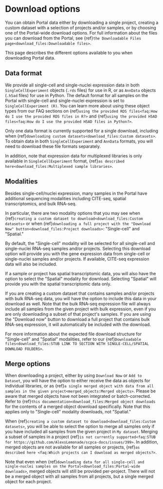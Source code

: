 # Download options

You can obtain Portal data either by downloading a single project, creating a custom dataset with a selection of projects and/or samples, or by choosing one of the Portal-wide download options.
For full information about the files you can download from the Portal, see {ref}`the Downloadable Files page<download_files:Downloadable files>`.

This page describes the different options available to you when downloading Portal data.

## Data format

We provide all single-cell and single-nuclei expression data in both `SingleCellExperiment` objects (`.rds` files) for use in R, or as `AnnData` objects (`.h5ad` files) for use in Python.
The default format for all samples on the Portal with single-cell and single-nuclei expression is set to `SingleCellExperiment (R)`.
You can learn more about using these object types from our FAQ sections on {ref}`using the provided RDS files<faq:How do I use the provided RDS files in R?>` and {ref}`using the provided H5AD files<faq:How do I use the provided H5AD files in Python?>`.

Only one data format is currently supported for a single download, including when {ref}`downloading custom datasets<download_files:Custom datasets>`.
To obtain data in both `SingleCellExperiment` and `AnnData` formats, you will need to download these file formats separately.

In addition, note that expression data for multiplexed libraries is only available in `SingleCellExperiment` format, {ref}`as described here<download_files:Multiplexed sample libraries>`.

## Modalities

Besides single-cell/nuclei expression, many samples in the Portal have additional sequencing modalities including CITE-seq, spatial transcriptomics, and bulk RNA-seq.

In particular, there are two modality options that you may see when {ref}`creating a custom dataset to download<download_files:Custom datasets>` or when {ref}`downloading a full project with the "Download Now" button<download_files:Project downloads>`: "Single-cell" and "Spatial."

By default, the "Single-cell" modality will be selected for all single-cell and single-nuclei RNA-seq samples and/or projects.
Selecting this download option will provide you with the gene expression data from single-cell or single-nuclei samples and/or projects.
If available, CITE-seq expression data will also be included.

If a sample or project has spatial transcriptomic data, you will also have the option to select the "Spatial" modality for download.
Selecting "Spatial" will provide you with the spatial transcriptomic data only.

If you are creating a custom dataset that contains samples and/or projects with bulk RNA-seq data, you will have the option to include this data in your download as well.
Note that the bulk RNA-seq expression file will always include all samples from the given project with bulk expression, even if you are only downloading a subset of that project's samples.
If you are using the "Download now" button to download a full project that contains bulk RNA-seq expression, it will automatically be included with the download.
<!-- TODO: Confirm if there are any Spatial considerations here we need to add:
https://github.com/AlexsLemonade/scpca-docs/pull/413#issuecomment-2867497722 -->

For more information about the expected file download structure for "Single-cell" and "Spatial" modalities, refer to our {ref}`Downloadable files<download_files:STUB LINK TO SECTION WITH SINGLE-CELL/SPATIAL DOWNLOAD FOLDERS>`.

## Merge options

When downloading a project, either by using `Download Now` or `Add to Dataset`, you will have the option to either receive the data as objects for individual libraries, or as {ref}`a single merged object with data from all samples in the given project<merged_objects:Merged objects>`.
Please be aware that merged objects have _not_ been integrated or batch-corrected.
Refer to {ref}`this documentation<download_files:Merged object downloads` for the contents of a merged object download specifically.
Note that this applies only to "Single-cell" modality downloads, not "Spatial."

When {ref}`creating a custom dataset to download<download_files:Custom datasets>`, you will be able to select the option to merge all samples only if you have included all samples from the given project in `My dataset`.
Merging a subset of samples in a project {ref}`is not currently supported<faq:STUB for https://github.com/AlexsLemonade/scpca-docs/issues/399>`.
In addition, merged objects are not available for all samples or projects, {ref}`as described here <faq:Which projects can I download as merged objects?>`.

Note that even when {ref}`downloading data for all single-cell and single-nuclei samples on the Portal<download_files:Portal-wide downloads>`, merged objects will still be provided per-project.
There will not be a merged object with all samples from all projects, but a single merged object for each project.
